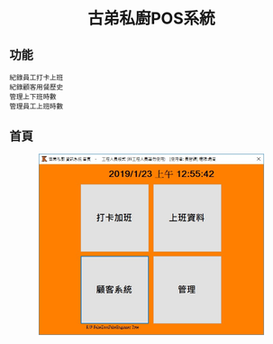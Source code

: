 # <p align="center">古弟私廚POS系統</p>

## 功能
    紀錄員工打卡上班
    紀錄顧客用餐歷史
    管理上下班時數
    管理員工上班時數
    
## 首頁
<p align="center">
<img src ="img/index.jpg" width = 400>
</p>
